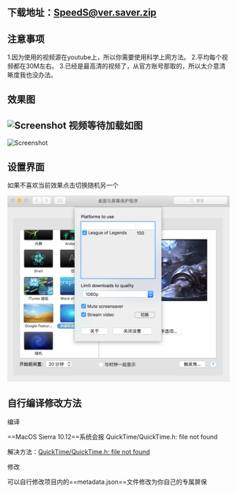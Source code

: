 下载地址：**[SpeedS@ver.saver.zip](https://github.com/youusername/SpeedS-ver/releases)**
---


注意事项
----

1.因为使用的视频源在youtube上，所以你需要使用科学上网方法。
2.平均每个视频都在30M左右。
3.已经是最高清的视频了，从官方账号那取的，所以太介意清晰度我也没办法。

效果图
----
![Screenshot](https://github.com/youusername/SpeedS-ver/blob/master/web/222.gif?raw=true)
视频等待加载如图
----

![Screenshot](https://raw.github.com/orta/GamesScreenSaver/master/web/screenshot.png)

设置界面
----
如果不喜欢当前效果点击切换随机另一个

![Screenshot](https://raw.githubusercontent.com/youusername/SpeedS-ver/master/web/setting.png)


自行编译修改方法
----
编译


==MacOS Sierra 10.12==系统会报 QuickTime/QuickTime.h: file not found

解决方法：[QuickTime/QuickTime.h: file not found](https://forum.openframeworks.cc/t/quicktime-quicktime-h-file-not-found/24494)


修改

可以自行修改项目内的==metadata.json==文件修改为你自己的专属屏保


